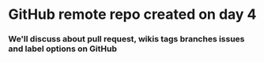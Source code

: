 # GitHub remote repo created on day 4
### We'll discuss about pull request, wikis tags branches issues and label options on GitHub
